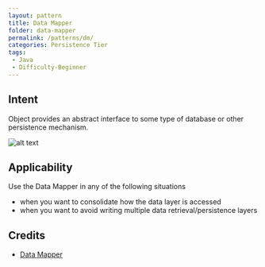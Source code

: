 ```yaml
---
layout: pattern
title: Data Mapper
folder: data-mapper
permalink: /patterns/dm/
categories: Persistence Tier
tags:
 - Java
 - Difficulty-Beginner
---
```


## Intent
Object provides an abstract interface to some type of database or
other persistence mechanism.

![alt text](./etc/dm.png "Data Mapper")

## Applicability
Use the Data Mapper in any of the following situations

* when you want to consolidate how the data layer is accessed
* when you want to avoid writing multiple data retrieval/persistence layers

## Credits

* [Data Mapper](http://richard.jp.leguen.ca/tutoring/soen343-f2010/tutorials/implementing-data-mapper/)

